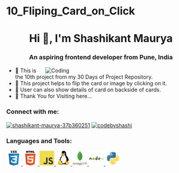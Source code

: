 # 10_Fliping_Card_on_Click

<h1 align="center">Hi 👋, I'm Shashikant Maurya</h1>
<h3 align="center">An aspiring frontend developer from Pune, India</h3>
<img align="right" alt="Coding" width="400" 
src="https://github.com/30-Days-of-Projects/10_Fliping_Card_on_Click/blob/main/Flip_Card_on_Click.png">

- 🔭   This is the 10th project from my 30 Days of Project Repository.
- 🔭   This project helps to flip the card or image by clicking on it.
- 🔭   User can also show details of card on backside of cards.
- 🔭   Thank You for Visiting here...



<h3 align="left">Connect with me:</h3>
<p align="left">
<a href="https://linkedin.com/in/shashikant-maurya-37b360251" target="blank"><img align="center" src="https://raw.githubusercontent.com/rahuldkjain/github-profile-readme-generator/master/src/images/icons/Social/linked-in-alt.svg" alt="shashikant-maurya-37b360251" height="30" width="40" /></a>
<a href="https://instagram.com/codebyshashi" target="blank"><img align="center" src="https://raw.githubusercontent.com/rahuldkjain/github-profile-readme-generator/master/src/images/icons/Social/instagram.svg" alt="codebyshashi" height="30" width="40" /></a>
</p>

<h3 align="left">Languages and Tools:</h3>
<p align="left"> <a href="https://www.w3schools.com/css/" target="_blank" rel="noreferrer"> <img src="https://raw.githubusercontent.com/devicons/devicon/master/icons/css3/css3-original-wordmark.svg" alt="css3" width="40" height="40"/> </a> <a href="https://www.w3.org/html/" target="_blank" rel="noreferrer"> <img src="https://raw.githubusercontent.com/devicons/devicon/master/icons/html5/html5-original-wordmark.svg" alt="html5" width="40" height="40"/> </a> <a href="https://developer.mozilla.org/en-US/docs/Web/JavaScript" target="_blank" rel="noreferrer"> <img src="https://raw.githubusercontent.com/devicons/devicon/master/icons/javascript/javascript-original.svg" alt="javascript" width="40" height="40"/> </a> <a href="https://www.linux.org/" target="_blank" rel="noreferrer"> <img src="https://raw.githubusercontent.com/devicons/devicon/master/icons/linux/linux-original.svg" alt="linux" width="40" height="40"/> </a> <a href="https://www.mongodb.com/" target="_blank" rel="noreferrer"> <img src="https://raw.githubusercontent.com/devicons/devicon/master/icons/mongodb/mongodb-original-wordmark.svg" alt="mongodb" width="40" height="40"/> </a> <a href="https://nodejs.org" target="_blank" rel="noreferrer"> <img src="https://raw.githubusercontent.com/devicons/devicon/master/icons/nodejs/nodejs-original-wordmark.svg" alt="nodejs" width="40" height="40"/> </a> <a href="https://www.python.org" target="_blank" rel="noreferrer"> <img src="https://raw.githubusercontent.com/devicons/devicon/master/icons/python/python-original.svg" alt="python" width="40" height="40"/> </a> </p>
